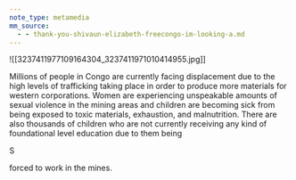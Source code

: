 ```yaml
---
note_type: metamedia
mm_source:
  - - thank-you-shivaun-elizabeth-freecongo-im-looking-a.md
---
```


![[3237411977109164304_3237411971010414955.jpg]]

Millions of people in Congo are currently facing
displacement due to the high levels of trafficking
taking place in order to produce more materials for
western corporations. Women are experiencing
unspeakable amounts of sexual violence in the
mining areas and children are becoming sick from
being exposed to toxic materials, exhaustion, and
malnutrition. There are also thousands of children
who are not currently receiving any kind of
foundational level education due to them being

S

forced to work in the mines.

